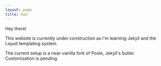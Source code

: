 ```yaml
---
layout: page
title: huh
---
```


<p class="message">
  Hey there! 
</p>

This website is currently under construction as I'm learning Jekyll and the Liquid templating system. 

The current setup is a near-vanilla fork of Poole, Jekyll's butler. Customization is pending.